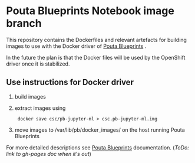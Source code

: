 # Pouta Blueprints Notebook image branch

This repository contains the Dockerfiles and relevant artefacts for building
images to use with the Docker driver of [Pouta
Blueprints](https://github.com/CSC-IT-Center-for-Science/pouta-blueprints) .

In the future the plan is that the Docker files will be used by the OpenShift
driver once it is stabilized.

## Use instructions for Docker driver

1. build images
2. extract images using
        
        docker save csc/pb-jupyter-ml > csc.pb-jupyter-ml.img 

3. move images to /var/lib/pb/docker_images/ on the host
   running Pouta Blueprints


For more detailed descriptions see [Pouta
Blueprints](https://github.com/CSC-IT-Center-for-Science/pouta-blueprints)
documentation. (*ToDo: link to gh-pages doc when it's out*)


